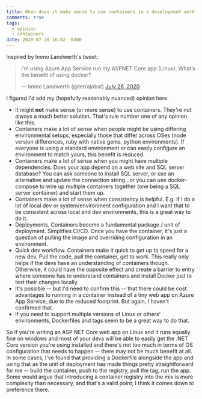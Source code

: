 ```yaml
---
title: When does it make sense to use containers in a development workflow?
comments: true
tags:
  - opinion
  - containers
date: 2020-07-26 16:02 -0400
---
```

Inspired by Immo Landwerth's tweet:

<blockquote class="twitter-tweet"><p lang="en" dir="ltr">I’m using Azure App Service run my ASPNET Core app (Linux). What’s the benefit of using docker?</p>&mdash; Immo Landwerth (@terrajobst) <a href="https://twitter.com/terrajobst/status/1287458432547606529?ref_src=twsrc%5Etfw">July 26, 2020</a></blockquote> <script async src="https://platform.twitter.com/widgets.js" charset="utf-8"></script>

I figured I'd add my (hopefully reasonably nuanced) opinion here.

* It might **not** make sense (or more sense) to use containers. They're not always a much better solution. That's rule number one of any opinion like this.
* Containers make a lot of sense when people might be using differing environmental setups, especially those that differ across OSes (node version differences, ruby with native gems, python environments). If everyone is using a standard environment or can easily configure an environment to match yours, this benefit is reduced.
* Containers make a lot of sense when you might have multiple dependencies. Does your app depend on a web site and SQL server database? You can ask someone to install SQL server, or use an alternative and update the connection string...or you can use docker-compose to wire up multiple containers together (one being a SQL server container) and start them up.
* Containers make a lot of sense when consistency is helpful. E.g. if I do a lot of local dev or system/environment configuration and I want that to be consistent across local and dev environments, this is a great way to do it.
* Deployments. Containers become a fundamental package / unit of deployment. Simplifies CI/CD. Once you have the container, it's just a question of pulling the image and overriding configuration in an environment.
* Quick dev workflow. Containers make it quick to get up to speed for a new dev. Pull the code, pull the container, get to work. This really only helps if the devs have an understanding of containers though. Otherwise, it could have the opposite effect and create a barrier to entry where someone has to understand containers and install Docker just to test their changes locally.
* It's possible -- but I'd need to confirm this -- that there could be cost advantages to running in a container instead of a tiny web app on Azure App Service, due to the reduced footprint. But again, I haven't confirmed that.
* If you need to support multiple versions of Linux or others' environments, Dockerfiles and tags seem to be a great way to do that.

So if you're writing an ASP.NET Core web app on Linux and it runs equally fine on windows and most of your devs will be able to easily get the .NET Core version you're using installed and there's not too much in terms of OS configuration that needs to happen -- there may not be much benefit at all. In some cases, I've found that providing a Dockerfile alongside the app and using that as the unit of deployment has made things pretty straightforward for me -- build the container, push to the registry, pull the tag, run the app. Some would argue that introducing a container registry into the mix is more complexity than necessary, and that's a valid point; I think it comes down to preference there.
